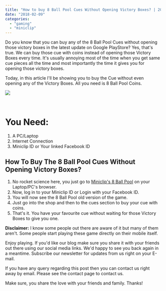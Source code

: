 ```yaml
---
title: "How to buy 8 Ball Pool Cues Without Opening Victory Boxes? | 2018"
date: "2018-02-09"
categories: 
  - "gaming"
  - "miniclip"
---
```


Do you know that you can buy any of the 8 Ball Pool Cues without opening those victory boxes in the latest update on Google PlayStore? Yes, that's true. We can buy those cue with coins instead of opening those Victory Boxes every time. It's usually annoying most of the time when you get same cue pieces all the time and most importantly the time it gives you for opening those victory boxes.

Today, in this article I'll be showing you to buy the Cue without even opening any of the Victory Boxes. All you need is 8 Ball Pool Coins.

[![](/posts/2018/02/images/billiard-sport-pool-cue-364266.jpeg)](https://static.pexels.com/photos/364266/billiard-sport-pool-cue-364266.jpeg)

 

# You Need:

1. A PC/Laptop
2. Internet Connection
3. Miniclip ID or Your linked Facebook ID

## How To Buy The 8 Ball Pool Cues Without Opening Victory Boxes?

1. No rocket science here, you just go to [Miniclip's 8 Ball Pool](https://www.miniclip.com/games/8-ball-pool-multiplayer/en/) on your Laptop/PC's browser.
2. Now, log in to your Miniclip ID or Login with your Facebook ID.
3. You will now see the 8 Ball Pool old version of the game.
4. Just go into the shop and then to the cues section to buy your cue with coins.
5. That's it. You have your favourite cue without waiting for those Victory Boxes to give you one.

**Disclaimer:** I know some people out there are aware of it but many of them aren't. Some people start playing these game directly on their mobile itself.

Enjoy playing. If you'd like our blog make sure you share it with your friends out there using our social media links. We'd happy to see you back again in a meantime. Subscribe our newsletter for updates from us right on your E-mail.

If you have any query regarding this post then you can contact us right away by email. Please see the contact page to contact us.

Make sure, you share the love with your friends and family. Thanks!
